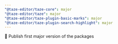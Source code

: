 ```yaml
---
"@taze-editor/taze-core": major
"@taze-editor/taze": major
"@taze-editor/taze-plugin-basic-marks": major
"@taze-editor/taze-plugin-search-highlight": major
---
```


🎉 Publish first major version of the packages

